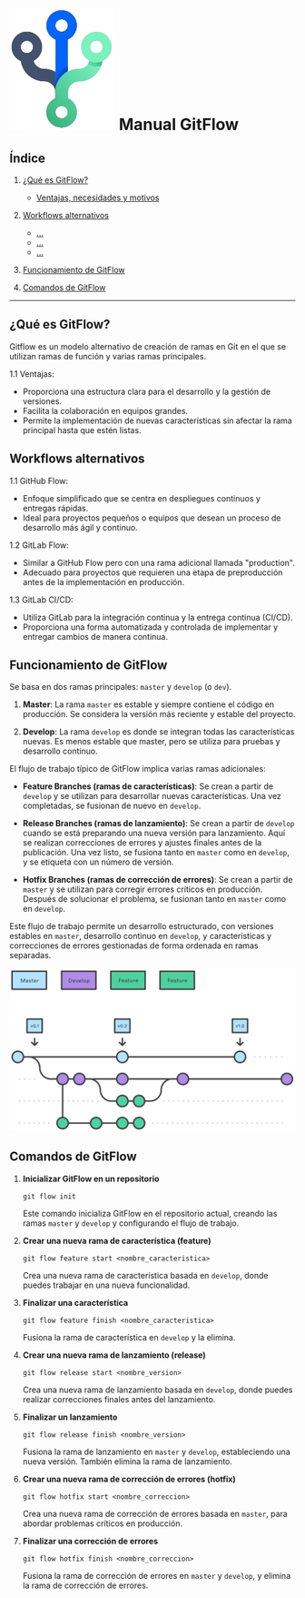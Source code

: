 # ![Imagen de GitFlow](../assets/git-flow.png "GitFlow") Manual GitFlow

## Índice

1. [¿Qué es GitFlow?](#qué-es-gitflow)
   - [Ventajas, necesidades y motivos](ventajas-necesidades-y-motivos)

2. [Workflows alternativos](#workflows-alternativos)
   - [...](#...)
   - [...](#...)
   - [...](#...)
  
3. [Funcionamiento de GitFlow](#funcionamiento-de-gitflow)

4. [Comandos de GitFlow](#comandos-de-gitflow)

---

## ¿Qué es GitFlow?
   Gitflow es un modelo alternativo de creación de ramas en Git en el que se utilizan ramas de función y varias ramas principales.

   1.1 Ventajas:
   - Proporciona una estructura clara para el desarrollo y la gestión de versiones.
   - Facilita la colaboración en equipos grandes.
   - Permite la implementación de nuevas características sin afectar la rama principal hasta que estén listas.

## Workflows alternativos
   1.1 GitHub Flow:
   - Enfoque simplificado que se centra en despliegues continuos y entregas rápidas.
   - Ideal para proyectos pequeños o equipos que desean un proceso de desarrollo más ágil y continuo.

   1.2 GitLab Flow:
   - Similar a GitHub Flow pero con una rama adicional llamada "production".
   - Adecuado para proyectos que requieren una etapa de preproducción antes de la implementación en producción.

   1.3 GitLab CI/CD:
   - Utiliza GitLab para la integración continua y la entrega continua (CI/CD).
   - Proporciona una forma automatizada y controlada de implementar y entregar cambios de manera continua.

## Funcionamiento de GitFlow

Se basa en dos ramas principales: `master` y `develop` (o `dev`).

1. **Master**:
   La rama `master` es estable y siempre contiene el código en producción. Se considera la versión más reciente y estable del proyecto.

2. **Develop**:
   La rama `develop` es donde se integran todas las características nuevas. Es menos estable que master, pero se utiliza para pruebas y desarrollo
   continuo.

El flujo de trabajo típico de GitFlow implica varias ramas adicionales:

- **Feature Branches (ramas de características)**:
  Se crean a partir de `develop` y se utilizan para desarrollar nuevas características. Una vez completadas, se fusionan de nuevo en `develop`.

- **Release Branches (ramas de lanzamiento)**:
  Se crean a partir de `develop` cuando se está preparando una nueva versión para lanzamiento. Aquí se realizan correcciones de errores y ajustes
  finales antes de la publicación. Una vez listo, se fusiona tanto en `master` como en `develop`, y se etiqueta con un número de versión.

- **Hotfix Branches (ramas de corrección de errores)**:
  Se crean a partir de `master` y se utilizan para corregir errores críticos en producción. Después de solucionar el problema, se fusionan tanto en
  `master` como en `develop`.

Este flujo de trabajo permite un desarrollo estructurado, con versiones estables en `master`, desarrollo continuo en `develop`, y características y correcciones de errores gestionadas de forma ordenada en ramas separadas.

![Imagen de las ramas GitFlow](../assets/git-flow-works.svg "Ramas GitFlow")

## Comandos de GitFlow

1. **Inicializar GitFlow en un repositorio**
   ~~~
   git flow init
   ~~~
   Este comando inicializa GitFlow en el repositorio actual, creando las ramas `master` y `develop` y configurando el flujo de trabajo.
   
2. **Crear una nueva rama de característica (feature)**
   ~~~
   git flow feature start <nombre_caracteristica>
   ~~~
   Crea una nueva rama de característica basada en `develop`, donde puedes trabajar en una nueva funcionalidad.
   
3. **Finalizar una característica**
   ~~~
   git flow feature finish <nombre_caracteristica>
   ~~~
   Fusiona la rama de característica en `develop` y la elimina.
   
4. **Crear una nueva rama de lanzamiento (release)**
   ~~~
   git flow release start <nombre_version>
   ~~~
   Crea una nueva rama de lanzamiento basada en `develop`, donde puedes realizar correcciones finales antes del lanzamiento.

5. **Finalizar un lanzamiento**
   ~~~
   git flow release finish <nombre_version>
   ~~~
   Fusiona la rama de lanzamiento en `master` y `develop`, estableciendo una nueva versión. También elimina la rama de lanzamiento.

6. **Crear una nueva rama de corrección de errores (hotfix)**
   ~~~
   git flow hotfix start <nombre_correccion>
   ~~~
   Crea una nueva rama de corrección de errores basada en `master`, para abordar problemas críticos en producción.

7. **Finalizar una corrección de errores**
   ~~~
   git flow hotfix finish <nombre_correccion>
   ~~~
   Fusiona la rama de corrección de errores en `master` y `develop`, y elimina la rama de corrección de errores.
   
